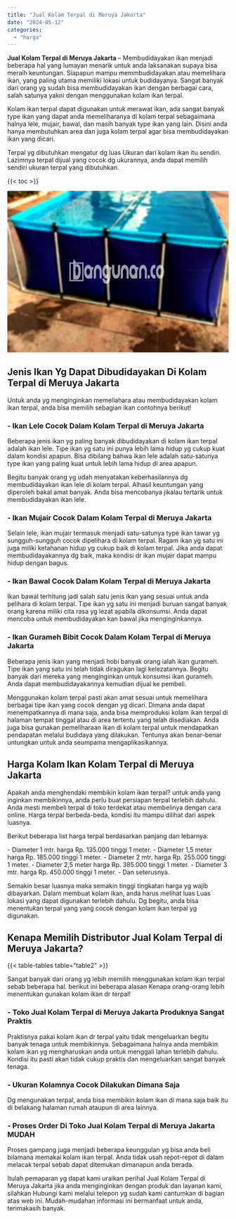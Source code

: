 ```yaml
---
title: "Jual Kolam Terpal di Meruya Jakarta"
date: "2024-05-12"
categories: 
  - "harga"
---
```


**Jual Kolam Terpal di Meruya Jakarta** – Membudidayakan ikan menjadi beberapa hal yang lumayan menarik untuk anda laksanakan supaya bisa meraih keuntungan. Siapapun mampu memmbudidayakan atau memelihara ikan, yang paling utama memiliki lokasi untuk budidayanya. Sangat banyak dari orang yg sudah bisa membudidayakan ikan dengan berbagai cara, salah satunya yakni dengan menggunakan kolam ikan terpal.

Kolam ikan terpal dapat digunakan untuk merawat ikan, ada sangat banyak type ikan yang dapat anda memeliharanya di kolam terpal sebagaimana halnya lele, mujair, bawal, dan masih banyak type ikan yang lain. Disini anda hanya membutuhkan area dan juga kolam terpal agar bisa membudidayakan ikan yang dicari.

Terpal yg dibutuhkan mengatur dg luas Ukuran dari kolam ikan itu sendiri. Lazimnya terpal dijual yang cocok dg ukurannya, anda dapat memilih sendiri ukuran terpal yang dibutuhkan.

{{< toc >}}

![Jual Kolam Terpal di Meruya Jakarta](/images/jual-kolam-terpal-55.png)

## Jenis Ikan Yg Dapat Dibudidayakan Di Kolam Terpal di Meruya Jakarta

Untuk anda yg menginginkan memeliahara atau membudidayakan kolam ikan terpal, anda bisa memilih sebagian ikan contohnya berikut!

### \- Ikan Lele Cocok Dalam Kolam Terpal di Meruya Jakarta

Beberapa jenis ikan yg paling banyak dibudidayakan di kolam ikan terpal adalah ikan lele. Tipe ikan yg satu ini punya lebih lama hidup yg cukup kuat dalam kondisi apapun. Bisa dibilang bahwa ikan lele adalah satu-satunya type ikan yang paling kuat untuk lebih lama hidup di area apapun.

Begitu banyak orang yg udah menyatakan keberhasilannya dg membudidayakan ikan lele di kolam terpal. Alhasil keuntungan yang diperoleh bakal amat banyak. Anda bisa mencobanya jikalau tertarik untuk membudidayakan ikan lele.

### \- Ikan Mujair Cocok Dalam Kolam Terpal di Meruya Jakarta

Selain lele, ikan mujair termasuk menjadi satu-satunya type ikan tawar yg sungguh-sungguh cocok dipelihara di kolam terpal. Ragam ikan yg satu ini juga miliki ketahanan hidup yg cukup baik di kolam terpal. Jika anda dapat membudidayakannya dg baik, maka kondisi dr ikan mujair dapat mampu hidup dengan bagus.

### \- Ikan Bawal Cocok Dalam Kolam Terpal di Meruya Jakarta

Ikan bawal terhitung jadi salah satu jenis ikan yang sesuai untuk anda pelihara di kolam terpal. Tipe ikan yg satu ini menjadi buruan sangat banyak orang karena miliki cita rasa yg lezat apabila dikonsumsi. Anda dapat mencoba untuk membudidayakan kan bawal jika menginginkannya.

### \- Ikan Gurameh Bibit Cocok Dalam Kolam Terpal di Meruya Jakarta

Beberapa jenis ikan yang menjadi hobi banyak orang ialah ikan gurameh. Tipe ikan yang satu ini telah tidak diragukan lagi kelezatannya. Begitu banyak dari mereka yang menginginkan untuk konsumsi ikan gurameh. Anda dapat membudidayakannya kemudian dijual ke pembeli.

Menggunakan kolam terpal pasti akan amat sesuai untuk memelihara berbagai tipe ikan yang cocok dengan yg dicari. Dimana anda dapat menempatkannya di mana saja, anda bisa memproduksi kolam ikan terpal di halaman tempat tinggal atau di area tertentu yang telah disediakan. Anda juga bisa gunakan pemeliharaan ikan di kolam terpal untuk mendapatkan pendapatan melalui budidaya yang dilakukan. Tentunya akan benar-benar untungkan untuk anda seumpama mengaplikasikannya.

## Harga Kolam Ikan Kolam Terpal di Meruya Jakarta

Apakah anda menghendaki membikin kolam ikan terpal? untuk anda yang inginkan membikinnya, anda perlu buat persiapan terpal terlebih dahulu. Anda mesti membeli terpal di toko terdekat atau membelinya dengan cara online. Harga terpal berbeda-beda, kondisi itu mampu dilihat dari aspek luasnya.

Berikut beberapa list harga terpal berdasarkan panjang dan lebarnya:

\- Diameter 1 mtr. harga Rp. 135.000 tinggi 1 meter. - Diameter 1,5 meter harga Rp. 185.000 tinggi 1 meter. - Diameter 2 mtr. harga Rp. 255.000 tinggi 1 meter. - Diameter 2,5 meter harga Rp. 385.000 tinggi 1 meter. - Diameter 3 mtr. harga Rp. 450.000 tinggi 1 meter. - Dan seterusnya.

Semakin besar luasnya maka semakin tinggi tingkatan harga yg wajib dibayarkan. Dalam membuat kolam ikan, anda harus melihat luas Luas lokasi yang dapat digunakan terlebih dahulu. Dg begitu, anda bisa menentukan terpal yang yang cocok dengan kolam ikan terpal yg digunakan.

## Kenapa Memilih Distributor Jual Kolam Terpal di Meruya Jakarta?

{{< table-tables table="table2" >}}

Sangat banyak dari orang yg lebih memilih menggunakan kolam ikan terpal sebab beberapa hal. berikut ini beberapa alasan Kenapa orang-orang lebih menentukan gunakan kolam ikan dr terpal!

### \- Toko Jual Kolam Terpal di Meruya Jakarta Produknya Sangat Praktis

Praktisnya pakai kolam ikan dr terpal yaitu tidak mengeluarkan begitu banyak tenaga untuk membikinnya. Sebagaimana halnya anda membikin kolam ikan yg mengharuskan anda untuk menggali lahan terlebih dahulu. Kondisi itu pasti akan tidak cukup praktis dan mengeluarkan sangat banyak tenaga.

### \- Ukuran Kolamnya Cocok Dilakukan Dimana Saja

Dg mengunakan terpal, anda bisa membikin kolam ikan di mana saja baik itu di belakang halaman rumah ataupun di area lainnya.

### \- Proses Order Di Toko Jual Kolam Terpal di Meruya Jakarta MUDAH

Proses gampang juga menjadi beberapa keunggulan yg bisa anda beli bilamana memakai kolam ikan terpal. Anda tidak usah repot-repot di dalam melacak terpal sebab dapat ditemukan dimanapun anda berada.

Itulah pemaparan yg dapat kami uraikan perihal Jual Kolam Terpal di Meruya Jakarta jika anda menginginkan dengan produk dan layanan kami, silahkan Hubungi kami melalui telepon yg sudah kami cantumkan di bagian atas web ini. Mudah-mudahan informasi ini bermanfaat untuk anda, terimakasih banyak.
